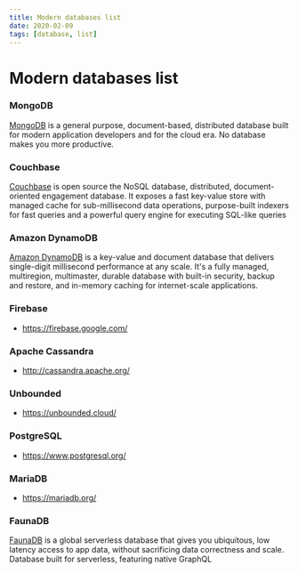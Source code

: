 ```yaml
---
title: Modern databases list
date: 2020-02-09
tags: [database, list]
---
```


# Modern databases list

### MongoDB

[MongoDB](https://www.mongodb.com/) is a general purpose, document-based, distributed database built for modern 
application developers and for the cloud era. No database makes you more productive.

###  Couchbase

[Couchbase](https://www.couchbase.com/) is open source the NoSQL database, distributed, document-oriented engagement database.
It exposes a fast key-value store with managed cache for sub-millisecond data operations, 
purpose-built indexers for fast queries and a powerful query engine for executing SQL-like queries 

### Amazon DynamoDB

[Amazon DynamoDB](https://aws.amazon.com/dynamodb/) is a key-value and document database that delivers single-digit millisecond 
performance at any scale. It's a fully managed, multiregion, multimaster, durable database
with built-in security, backup and restore, and in-memory caching for internet-scale
applications.

### Firebase
- https://firebase.google.com/

### Apache Cassandra 
- http://cassandra.apache.org/ 
 
### Unbounded
- https://unbounded.cloud/

### PostgreSQL
- https://www.postgresql.org/

### MariaDB
- https://mariadb.org/


### FaunaDB

[FaunaDB](https://fauna.com/) is a global serverless database that gives you ubiquitous, low latency access to app data, without sacrificing data correctness and scale. Database built for serverless, featuring native GraphQL
